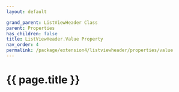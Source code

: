 ```yaml
---
layout: default

grand_parent: ListViewHeader Class
parent: Properties
has_children: false
title: ListViewHeader.Value Property
nav_order: 4
permalink: /package/extension4/listviewheader/properties/value
---
```

# {{ page.title }}